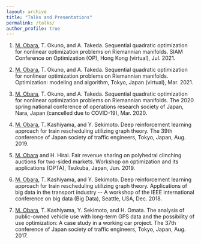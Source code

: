 ```yaml
---
layout: archive
title: "Talks and Presentations"
permalink: /talks/
author_profile: true
---
```


<!-- 1. <ins>M. Obara</ins>, T. Okuno, and A. Takeda. Extension of SQP methods to constrained optimization problems on Riemannian manifolds. The 22nd Conference of
the International Federation of Operational Research Societies (IFORS), Seoul, Korea (virtual), Aug. 2021. -->

<!-- 1. <ins>M. Obara</ins>, T. Okuno, A. Takeda, and K. Sato. Riemannian sequential quadratic optimization method and its application to linear system identification, Advances in the theory and application of mathematical optimization, Kyoto, Japan (virtual), Aug. 2021. -->

1. <ins>M. Obara</ins>, T. Okuno, and A. Takeda. Sequential quadratic optimization for nonlinear optimization problems on Riemannian manifolds. SIAM Conference on Optimization (OP), Hong Kong (virtual), Jul. 2021.

1. <ins>M. Obara</ins>, T. Okuno, and A. Takeda. Sequential quadratic optimization for nonlinear optimization problems on Riemannian manifolds. Optimization: modeling and algorithm, Tokyo, Japan (virtual), Mar. 2021.

1. <ins>M. Obara</ins>, T. Okuno, and A. Takeda. Sequential quadratic optimization for nonlinear optimization problems on Riemannian manifolds. The 2020 spring national conference of operations research society of Japan, Nara, Japan (cancelled due to COVID-19), Mar. 2020.

1. <ins>M. Obara</ins>, T. Kashiyama, and Y. Sekimoto. Deep reinforcement learning approach for train rescheduling utilizing graph theory. The 39th conference of Japan society of traffic engineers, Tokyo, Japan, Aug. 2019.

1. <ins>M. Obara</ins> and H. Hirai. Fair revenue sharing on polyhedral clinching auctions for two-sided markets. Workshop on optimization and its applications (OPTA), Tsukuba, Japan, Jun. 2019.

1. <ins>M. Obara</ins>, T. Kashiyama, and Y. Sekimoto. Deep reinforcement learning approach for train rescheduling utilizing graph theory. Applications of big data in the transport industry -- A workshop of the IEEE international conference on big data (Big Data), Seattle, USA, Dec. 2018.

1. <ins>M. Obara</ins>, T. Kashiyama, Y. Sekimoto, and H. Omata. The analysis of public-owned vehicle use with long-term GPS data and the possibility of use optimization: A case study in a working car project. The 37th conference of Japan society of traffic engineers, Tokyo, Japan, Aug. 2017.
